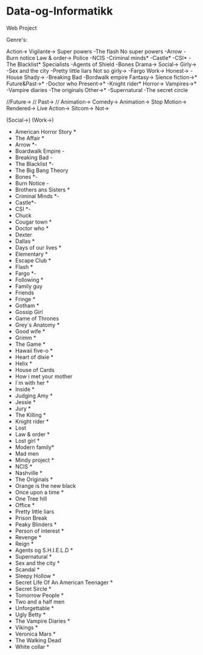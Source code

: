 Data-og-Informatikk
===================

Web Project

Genre's:

Action->
  Vigilante->
    Super powers
      -The flash
    No super powers
      -Arrow
      -Burn notice
  Law & order->
    Police
      -NCIS
      -Criminal minds*
      -Castle*
      -CSI*
      -The Blacklist*
    Specialists
      -Agents of Shield
      -Bones
Drama->
  Social->
    Girly->
      -Sex and the city
      -Pretty little liars
    Not so girly->
      -Fargo
  Work->
    Honest->
      -House
    Shady->
      -Breaking Bad
      -Bordwalk empire
Fantasy->
  Sience fiction->*
    Future&Past->*
      -Doctor who
    Present->*
      -Knight rider*
  Horror->
    Vampires->*
      -Vampire diaries
      -The originals
    Other->*
      -Supernatural
      -The secret circle
    
  //Future->
  // Past->
  // Animation->
Comedy->
  Animation->
    Stop Motion->
    Rendered->
  Live Action->
    Sitcom->
    Not->
  
  (Social->)
  (Work->)
  
  
- American Horror Story       *
- The Affair    *
- Arrow           *-
- Boardwalk Empire     -
- Breaking Bad        -
- The Blacklist       *-
- The Big Bang Theory 
- Bones           *-
- Burn Notice    -
- Brothers ans Sisters   *
- Criminal Minds    *-
- Castle*-
- CSI   *-
- Chuck    
- Cougar town   *
- Doctor who   *
- Dexter   
- Dallas    *
- Days of our lives  *
- Elementary  *
- Escape Club  *
- Flash           *
- Fargo   *-
- Following   *
- Family guy    
- Friends 
- Fringe   *
- Gotham   *
- Gossip Girl    
- Game of Thrones   
- Grey´s Anatomy    *
- Good wife   *
- Grimm   *
- The Game * 
- Hawaii five-o   *
- Heart of dixie   *
- Helix    *
- House of Cards        
- How i met your mother 
- I´m with her  *
- Inside   *
- Judging Amy   *
- Jessie   *
- Jury    *
- The Killing  *
- Knight rider  *
- Lost        
- Law & order *
- Lost girl *
- Modern family*
- Mad men 
- Mindy project *
- NCIS            *
- Nashville *
- The Originals *
- Orange is the new black 
- Once upon a time       *
- One Tree hill         
- Office     *
- Pretty little liars    
- Prison Break            
- Peaky Blinders   *
- Person of interest   *
- Revenge  *
- Reign    *
- Agents og S.H.I.E.L.D   *
- Supernatural          *
- Sex and the city     *
- Scandal               *
- Sleepy Hollow        *
- Secret Life Of An American Teenager *
- Secret Sircle  *
- Tomorrow People   *
- Two and a half men  
- Unforgettable  *
- Ugly Betty         *
- The Vampire Diaries  *
- Vikings              *
- Veronica Mars       *
- The Walking Dead      
- White collar         *

